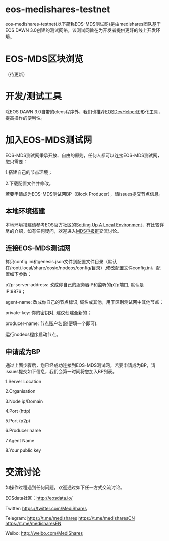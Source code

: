 eos-medishares-testnet
==================================
eos-medishares-testnet(以下简称EOS-MDS测试网)是由medishares团队基于EOS DAWN 3.0创建的测试网络，该测试网旨在为开发者提供更好的线上开发环境。

EOS-MDS区块浏览
==================================
（待更新）

开发/测试工具
==================================
除EOS DAWN 3.0自带的cleos程序外，我们也推荐[EOSDevHelper](https://github.com/OracleChain/EOSDevHelper)图形化工具，提高操作的便利性。

加入EOS-MDS测试网
==================================
EOS-MDS测试网秉承开放、自由的原则，任何人都可以连接EOS-MDS测试网，您只需要：

1.搭建自己的节点环境；

2.下载配置文件并修改。

若要申请成为EOS-MDS测试网BP（Block Producer），请issues提交节点信息。

本地环境搭建
-----------------------------------
本地环境搭建请参考EOS官方社区的[Setting Up A Local Environment](https://github.com/EOSIO/eos/wiki/Local-Environment)，有比较详尽的介绍，如有任何疑问，欢迎进入[MDS电报群](https://t.me/medisharesCN)交流讨论。

连接EOS-MDS测试网
-----------------------------------
拷贝config.ini和genesis.json文件到配置文件目录（默认在/root/.local/share/eosio/nodeos/config/目录）,修改配置文件config.ini，配置如下参数：

p2p-server-address: 改成你自己的服务器IP和监听的p2p端口, 默认是 IP:9876；

agent-name: 改成你自己的节点标识, 域名或其他，用于区别测试网中其他节点；

private-key: 你的密钥对, 建议创建全新的；

producer-name: 节点账户名(随便填一个即可).

运行nodeos程序启动节点。

申请成为BP
-----------------------------------
通过上面步骤后，您已经成功连接到EOS-MDS测试网，若要申请成为BP，请issues提交如下信息，我们会第一时间将您加入BP列表。

1.Server Location

2.Organisation

3.Node ip/Domain

4.Port (http)

5.Port (p2p)

6.Producer name

7.Agent Name

8.Your public key

交流讨论
==================================
如操作过程遇到任何问题，欢迎通过如下任一方式交流讨论。

EOSdata社区：http://eosdata.io/

Twitter: https://twitter.com/MediShares

Telegram: https://t.me/medishares https://t.me/medisharesCN https://t.me/medisharesEN

Weibo: http://weibo.com/MediShares

